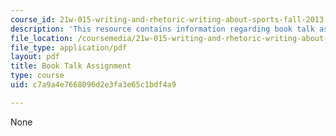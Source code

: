 ```yaml
---
course_id: 21w-015-writing-and-rhetoric-writing-about-sports-fall-2013
description: 'This resource contains information regarding book talk assignment. '
file_location: /coursemedia/21w-015-writing-and-rhetoric-writing-about-sports-fall-2013/c7a9a4e7668096d2e3fa3e65c1bdf4a9_MIT21W_015F13_BookTalkAssi.pdf
file_type: application/pdf
layout: pdf
title: Book Talk Assignment
type: course
uid: c7a9a4e7668096d2e3fa3e65c1bdf4a9

---
```

None